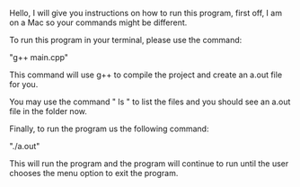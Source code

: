 Hello, I will give you instructions on how to run this program, first off, I am on a Mac so your commands might be different.

To run this program in your terminal, please use the command:

"g++ main.cpp" 

This command will use g++ to compile the project and create an a.out file for you.

You may use the command " ls " to list the files and you should see an a.out file in the folder now.

Finally, to run the program us the following command:

"./a.out"

This will run the program and the program will continue to run until the user chooses the menu option to exit the program.
